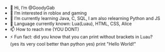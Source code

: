 - 👋 Hi, I’m @GoodyGab
- 👀 I’m interested in roblox and gaming
- 🌱 I’m currently learning Java, C, SQL, I am also relearning Python and JS
- 💞️ Language currently known: Lua(Luau), HTML, CSS, Alice
- 📫 How to reach me (YOU DONT)
- ⚡ Fun fact: did you know that you can print without brackets in Luau? (yes its very cool better than python yes)
print "Hello World!"

<!---
✨ please give me free robux ✨ 
--->
